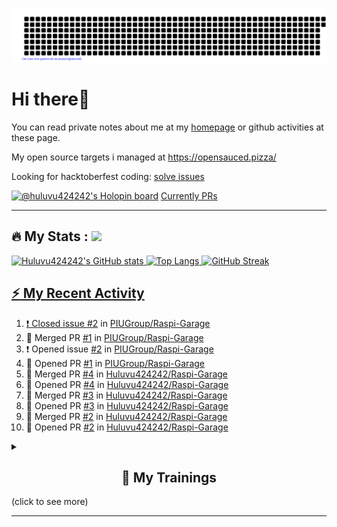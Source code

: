 ![gitartwork](gitartwork.svg)
# Hi there👋

You can read private notes about me at my [homepage](https://huluvu424242.github.io/home/) or github activities at these page.

My open source targets i managed at https://opensauced.pizza/

Looking for hacktoberfest coding: [solve issues](https://github.com/search?q=label:hacktoberfest+state:open+type:issue)

[![@huluvu424242's Holopin board](https://holopin.io/api/user/board?user=huluvu424242)](https://holopin.io/@huluvu424242)
[Currently PRs](https://hacktoberfestchecker.jenko.me/user/Huluvu424242)

---

## :fire: My Stats : <a href="https://github.com/Huluvu424242"><img src="https://img.shields.io/github/followers/Huluvu424242?label=follow&style=social" />
  
<!--p align="center"-->
<img alt="Huluvu424242's GitHub stats" src="https://github-readme-stats.vercel.app/api?username=Huluvu424242&show_icons=true&theme=vision-friendly-dark" width="33%" />
<img alt="Top Langs" src="https://github-readme-stats.vercel.app/api/top-langs/?username=Huluvu424242&layout=compact&theme=vision-friendly-dark" width="30%" />
<img alt="GitHub Streak" src="http://github-readme-streak-stats.herokuapp.com?user=Huluvu424242&theme=vision-friendly-dark&date_format=j%20M%5B%20Y%5D" width="33%" />
<!--/p-->
  
<!--script 
    type="module" 
    src='https://unpkg.com/@huluvu424242/honey-chucknorris-jokes@0.0.1/dist/honey-chucknorris-jokes/honey-chucknorris-jokes.js'>
</script>
<honey-chucknorris-jokes /-->

## :zap: My Recent Activity

<!--START_SECTION:activity-->
1. ❗️ Closed issue [#2](https://github.com/PIUGroup/Raspi-Garage/issues/2) in [PIUGroup/Raspi-Garage](https://github.com/PIUGroup/Raspi-Garage)
2. 🎉 Merged PR [#1](https://github.com/PIUGroup/Raspi-Garage/pull/1) in [PIUGroup/Raspi-Garage](https://github.com/PIUGroup/Raspi-Garage)
3. ❗️ Opened issue [#2](https://github.com/PIUGroup/Raspi-Garage/issues/2) in [PIUGroup/Raspi-Garage](https://github.com/PIUGroup/Raspi-Garage)
4. 💪 Opened PR [#1](https://github.com/PIUGroup/Raspi-Garage/pull/1) in [PIUGroup/Raspi-Garage](https://github.com/PIUGroup/Raspi-Garage)
5. 🎉 Merged PR [#4](https://github.com/Huluvu424242/Raspi-Garage/pull/4) in [Huluvu424242/Raspi-Garage](https://github.com/Huluvu424242/Raspi-Garage)
6. 💪 Opened PR [#4](https://github.com/Huluvu424242/Raspi-Garage/pull/4) in [Huluvu424242/Raspi-Garage](https://github.com/Huluvu424242/Raspi-Garage)
7. 🎉 Merged PR [#3](https://github.com/Huluvu424242/Raspi-Garage/pull/3) in [Huluvu424242/Raspi-Garage](https://github.com/Huluvu424242/Raspi-Garage)
8. 💪 Opened PR [#3](https://github.com/Huluvu424242/Raspi-Garage/pull/3) in [Huluvu424242/Raspi-Garage](https://github.com/Huluvu424242/Raspi-Garage)
9. 🎉 Merged PR [#2](https://github.com/Huluvu424242/Raspi-Garage/pull/2) in [Huluvu424242/Raspi-Garage](https://github.com/Huluvu424242/Raspi-Garage)
10. 💪 Opened PR [#2](https://github.com/Huluvu424242/Raspi-Garage/pull/2) in [Huluvu424242/Raspi-Garage](https://github.com/Huluvu424242/Raspi-Garage)
<!--END_SECTION:activity-->
  
  
<details>   
  <summary> <h2 align="center">🌱 My Trainings</h2> (click to see more)</summary>
  
  <a  target="_blank" href="https://www.flickr.com/photos/huluvu424242/albums/72157628149627159" title="Zertifikate"><img src="https://live.staticflickr.com/7007/6401185011_d67d8dd4e4_c.jpg" width="100%" height="10%" alt="Zertifikate"></a>
  
</details>


--- 



<!--
**Huluvu424242/huluvu424242** is a ✨ _special_ ✨ repository because its `README.md` (this file) appears on your GitHub profile.

Here are some ideas to get you started:

- 🔭 I’m currently working on ...
- 🌱 I’m currently learning ...
- 👯 I’m looking to collaborate on ...
- 🤔 I’m looking for help with ...
- 💬 Ask me about ...
- 📫 How to reach me: ...
- 😄 Pronouns: ...
- ⚡ Fun fact: ...
-->
